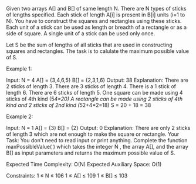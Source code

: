 Given two arrays A[] and B[] of same length N. There are N types of sticks of lengths specified. Each stick of length A[i] is present in B[i] units (i=1 to N). You have to construct the squares and rectangles using these sticks. Each unit of a stick can be used as length or breadth of a rectangle or as a side of square. A single unit of a stick can be used only once.

Let S be the sum of lengths of all sticks that are used in constructing squares and rectangles. The task is to calulate the maximum possible value of S.

Example 1:

Input:
N = 4
A[] = {3,4,6,5}
B[] = {2,3,1,6}
Output: 
38
Explanation: 
There are 2 sticks of length 3.
There are 3 sticks of length 4.
There is a 1 stick of length 6.
There are 6 sticks of length 5.
One square can be made using 4 sticks of
4th kind (5*4=20)
A rectangle can be made using 2 sticks of 
4th kind and 2 sticks of 2nd kind (5*2+4*2=18)
S = 20 + 18 = 38

Example 2:

Input:
N = 1
A[] = {3}
B[] = {2}
Output: 
0
Explanation: 
There are only 2 sticks of length 3 which are 
not enough to make the square or rectangle.
Your Task: 
You don't need to read input or print anything. Complete the function maxPossibleValue( ) which takes the integer N , the array A[], and the array B[] as input parameters and returns the maximum possible value of S. 

Expected Time Complexity: O(N)
Expected Auxiliary Space: O(1)

Constraints:
1 ≤ N ≤ 106
1 ≤ A[] ≤ 109
1 ≤ B[] ≤ 103
